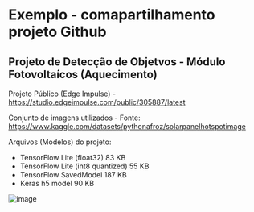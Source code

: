# Exemplo - comapartilhamento projeto Github

## Projeto de Detecção de Objetvos - Módulo Fotovoltaícos (Aquecimento) 

Projeto Público (Edge Impulse) - https://studio.edgeimpulse.com/public/305887/latest

Conjunto de imagens utilizados - Fonte: https://www.kaggle.com/datasets/pythonafroz/solarpanelhotspotimage

Arquivos (Modelos) do projeto:

- TensorFlow Lite (float32)	83 KB	
- TensorFlow Lite (int8 quantized)	55 KB	
- TensorFlow SavedModel	187 KB	
- Keras h5 model	90 KB



![image](https://github.com/jpiantoniml/spainel_detection/assets/150359135/2361c2fc-3349-4568-9406-8cf4d7a943d0)
